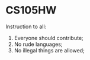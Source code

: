 # CS105HW
Instruction to all:
1. Everyone should contribute;
2. No rude languages;
3. No illegal things are allowed;
